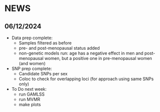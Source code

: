 # NEWS

## 06/12/2024

- Data prep complete: 
    - Samples filtered as before
    - pre- and post-menopausal status added
    - non-genetic models run: age has a negative effect in men and post-menopausal women, but a positive one in pre-menopausal women (and women)
- SNP prep complete: 
    - Candidate SNPs per sex
    - Coloc to check for overlapping loci (for approach using same SNPs only)
- To Do next week: 
    - run GAMLSS
    - run MVMR
    - make plots
    